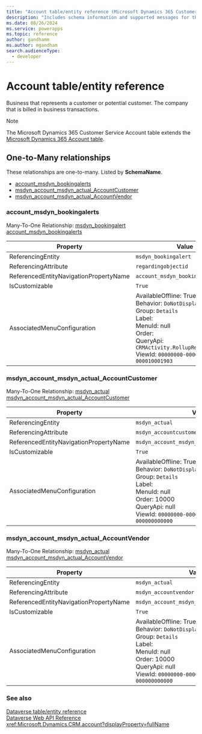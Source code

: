 ```yaml
---
title: "Account table/entity reference (Microsoft Dynamics 365 Customer Service)"
description: "Includes schema information and supported messages for the Account table/entity with Microsoft Dynamics 365 Customer Service."
ms.date: 08/26/2024
ms.service: powerapps
ms.topic: reference
author: gandhamm
ms.author: mgandham
search.audienceType: 
  - developer
---
```


# Account table/entity reference

Business that represents a customer or potential customer. The company that is billed in business transactions.

> [!NOTE]
> The Microsoft Dynamics 365 Customer Service Account table extends the [Microsoft Dynamics 365 Account table](/dynamics365/developer/entities/account).




## One-to-Many relationships

These relationships are one-to-many. Listed by **SchemaName**.

- [account_msdyn_bookingalerts](#BKMK_account_msdyn_bookingalerts)
- [msdyn_account_msdyn_actual_AccountCustomer](#BKMK_msdyn_account_msdyn_actual_AccountCustomer)
- [msdyn_account_msdyn_actual_AccountVendor](#BKMK_msdyn_account_msdyn_actual_AccountVendor)

### <a name="BKMK_account_msdyn_bookingalerts"></a> account_msdyn_bookingalerts

Many-To-One Relationship: [msdyn_bookingalert account_msdyn_bookingalerts](msdyn_bookingalert.md#BKMK_account_msdyn_bookingalerts)

|Property|Value|
|---|---|
|ReferencingEntity|`msdyn_bookingalert`|
|ReferencingAttribute|`regardingobjectid`|
|ReferencedEntityNavigationPropertyName|`account_msdyn_bookingalerts`|
|IsCustomizable|`True`|
|AssociatedMenuConfiguration|AvailableOffline: True<br />Behavior: `DoNotDisplay`<br />Group: `Details`<br />Label: <br />MenuId: null<br />Order: <br />QueryApi: `CRMActivity.RollupRelatedByParty`<br />ViewId: `00000000-0000-0000-00aa-000010001903`|

### <a name="BKMK_msdyn_account_msdyn_actual_AccountCustomer"></a> msdyn_account_msdyn_actual_AccountCustomer

Many-To-One Relationship: [msdyn_actual msdyn_account_msdyn_actual_AccountCustomer](msdyn_actual.md#BKMK_msdyn_account_msdyn_actual_AccountCustomer)

|Property|Value|
|---|---|
|ReferencingEntity|`msdyn_actual`|
|ReferencingAttribute|`msdyn_accountcustomer`|
|ReferencedEntityNavigationPropertyName|`msdyn_account_msdyn_actual_AccountCustomer`|
|IsCustomizable|`True`|
|AssociatedMenuConfiguration|AvailableOffline: True<br />Behavior: `DoNotDisplay`<br />Group: `Details`<br />Label: <br />MenuId: null<br />Order: 10000<br />QueryApi: null<br />ViewId: `00000000-0000-0000-0000-000000000000`|

### <a name="BKMK_msdyn_account_msdyn_actual_AccountVendor"></a> msdyn_account_msdyn_actual_AccountVendor

Many-To-One Relationship: [msdyn_actual msdyn_account_msdyn_actual_AccountVendor](msdyn_actual.md#BKMK_msdyn_account_msdyn_actual_AccountVendor)

|Property|Value|
|---|---|
|ReferencingEntity|`msdyn_actual`|
|ReferencingAttribute|`msdyn_accountvendor`|
|ReferencedEntityNavigationPropertyName|`msdyn_account_msdyn_actual_AccountVendor`|
|IsCustomizable|`True`|
|AssociatedMenuConfiguration|AvailableOffline: True<br />Behavior: `DoNotDisplay`<br />Group: `Details`<br />Label: <br />MenuId: null<br />Order: 10000<br />QueryApi: null<br />ViewId: `00000000-0000-0000-0000-000000000000`|



### See also

[Dataverse table/entity reference](../about-entity-reference.md)  
[Dataverse Web API Reference](/power-apps/developer/data-platform/webapi/reference/about)   
<xref:Microsoft.Dynamics.CRM.account?displayProperty=fullName>
